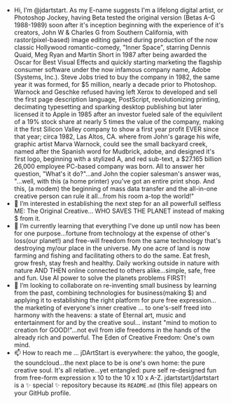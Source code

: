 - Hi, I’m @jdartstart. As my E-name suggests I'm a lifelong digital artist, or Photoshop Jockey, having Beta tested the original version (Betas A-G 1988-1989) soon after it's inception beginning with the experience of it's creators, John W & Charles G from Southern California, with rastor(pixel-based) image editing gained during production of the now classic Hollywood romantic-comedy, "Inner Space", starring Dennis Quaid, Meg Ryan and Martin Short in 1987 after being awarded the Oscar for Best Visual Effects and quickly starting marketing the flagship consumer software under the now infamous company name, Adobe (Systems, Inc.). Steve Jobs tried to buy the company in 1982, the same year it was formed, for $5 million, nearly a decade prior to Photoshop. Warnock and Geschke refused having left Xerox to developed and sell the first page description language, PostScript, revolutionizing printing, decimating typesetting and sparking desktop publishing but later licensed it to Apple in 1985 after an investor fueled sale of the equivilent of a 19% stock share at nearly 5 times the value of the company, making it the first Silicon Valley company to show a first year profit EVER since that year; circa 1982, Las Altos, CA. where from John's garage his wife, graphic artist Marva Warnock, could see the small backyard creek, named after the Spanish word for Mudbrick, adobe, and designed it's first logo, beginning with a stylized A, and red sub-text, a $27.165 billion 26,000 employee PC-based company was born. All to answer her question, "What's it do?"...and John the copier salesman's answer was, "...well, with this (a home printer) you've got an entire print shop. And this, (a modem) the beginning of mass data transfer and the all-in-one creative person can rule it all...from his room a-top the world!"
- 👀 I’m interested in establishing the next step for an all powerfull selfless ME: The Original Creative... WHO SAVES THE PLANET instead of making $ from it.
- 🌱 I’m currently learning that everything I've done up until now has been for one purpose...fortune from technology at the expense of other's loss(our planet!) and free-will freedom from the same technology that's destroying my/our place in the universe. My one acre of land is now farming and fishing and facilitating others to do the same. Eat fresh, grow fresh, stay fresh and healthy. Daily working outside in nature with nature AND THEN online connected to others alike...simple, safe, free and fun. Use AI power to solve the planets problems FIRST!
- 💞️ I’m looking to collaborate on re-inventing small business by learning from the past, combining technologies for business(making $) and applying it to establishing the right platform for pure free expression... the marketing of everyone's inner creative ... to one's-self freed into harmony with the heavens: a state of Eternal art, music and entertainment for and by the creative soul... instant "mind to motion to creation for GOOD!"...not evil from idle freedoms in the hands of the already rich and powerful. The Eden of Creative Freedom: One's own mind.
- 📫 How to reach me ... jDArtStart is everywhere: the yahoo, the google, the soundcloud...the next place to be is one's own home: the pure creative soul. It's all relative...yet entangled: pure self re-designed fun from free-form expression x 10 to the 10 x 10 x A-Z. 
jdartstart/jdartstart is a ✨ special ✨ repository because its `README.md` (this file) appears on your GitHub profile.

